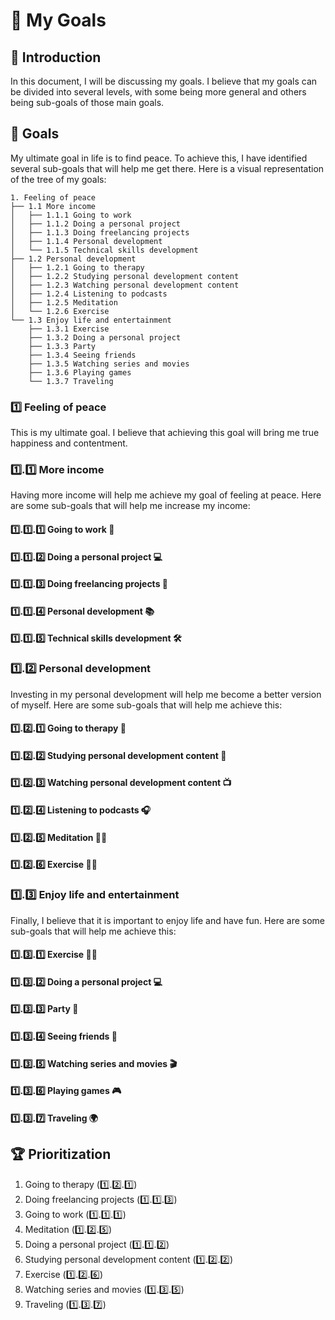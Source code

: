 # 🎯 My Goals

## 📝 Introduction

In this document, I will be discussing my goals. I believe that my goals can be divided into several levels, with some being more general and others being sub-goals of those main goals.

## 🎯 Goals

My ultimate goal in life is to find peace. To achieve this, I have identified several sub-goals that will help me get there. Here is a visual representation of the tree of my goals:

```
1. Feeling of peace
├── 1.1 More income
│   ├── 1.1.1 Going to work
│   ├── 1.1.2 Doing a personal project
│   ├── 1.1.3 Doing freelancing projects
│   ├── 1.1.4 Personal development
│   └── 1.1.5 Technical skills development
├── 1.2 Personal development
│   ├── 1.2.1 Going to therapy
│   ├── 1.2.2 Studying personal development content
│   ├── 1.2.3 Watching personal development content
│   ├── 1.2.4 Listening to podcasts
│   ├── 1.2.5 Meditation
│   └── 1.2.6 Exercise
└── 1.3 Enjoy life and entertainment
    ├── 1.3.1 Exercise
    ├── 1.3.2 Doing a personal project
    ├── 1.3.3 Party
    ├── 1.3.4 Seeing friends
    ├── 1.3.5 Watching series and movies
    ├── 1.3.6 Playing games
    └── 1.3.7 Traveling
```

### 1️⃣ Feeling of peace

This is my ultimate goal. I believe that achieving this goal will bring me true happiness and contentment.

### 1️⃣.1️⃣ More income

Having more income will help me achieve my goal of feeling at peace. Here are some sub-goals that will help me increase my income:

#### 1️⃣.1️⃣.1️⃣ Going to work 🏢
#### 1️⃣.1️⃣.2️⃣ Doing a personal project 💻
#### 1️⃣.1️⃣.3️⃣ Doing freelancing projects 💼
#### 1️⃣.1️⃣.4️⃣ Personal development 📚
#### 1️⃣.1️⃣.5️⃣ Technical skills development 🛠️

### 1️⃣.2️⃣ Personal development

Investing in my personal development will help me become a better version of myself. Here are some sub-goals that will help me achieve this:

#### 1️⃣.2️⃣.1️⃣ Going to therapy 🧘
#### 1️⃣.2️⃣.2️⃣ Studying personal development content 📖
#### 1️⃣.2️⃣.3️⃣ Watching personal development content 📺
#### 1️⃣.2️⃣.4️⃣ Listening to podcasts 🎧
#### 1️⃣.2️⃣.5️⃣ Meditation 🧘‍♂️
#### 1️⃣.2️⃣.6️⃣ Exercise 🏋️‍♀️

### 1️⃣.3️⃣ Enjoy life and entertainment

Finally, I believe that it is important to enjoy life and have fun. Here are some sub-goals that will help me achieve this:

#### 1️⃣.3️⃣.1️⃣ Exercise 🏋️‍♂️
#### 1️⃣.3️⃣.2️⃣ Doing a personal project 💻
#### 1️⃣.3️⃣.3️⃣ Party 🎉
#### 1️⃣.3️⃣.4️⃣ Seeing friends 👥
#### 1️⃣.3️⃣.5️⃣ Watching series and movies 🎬
#### 1️⃣.3️⃣.6️⃣ Playing games 🎮
#### 1️⃣.3️⃣.7️⃣ Traveling 🌍


## 🏆 Prioritization

1. Going to therapy (1️⃣.2️⃣.1️⃣)
2. Doing freelancing projects (1️⃣.1️⃣.3️⃣)
3. Going to work (1️⃣.1️⃣.1️⃣)
4. Meditation (1️⃣.2️⃣.5️⃣)
5. Doing a personal project (1️⃣.1️⃣.2️⃣)
6. Studying personal development content (1️⃣.2️⃣.2️⃣)
7. Exercise (1️⃣.2️⃣.6️⃣)
8. Watching series and movies (1️⃣.3️⃣.5️⃣)
9. Traveling (1️⃣.3️⃣.7️⃣)